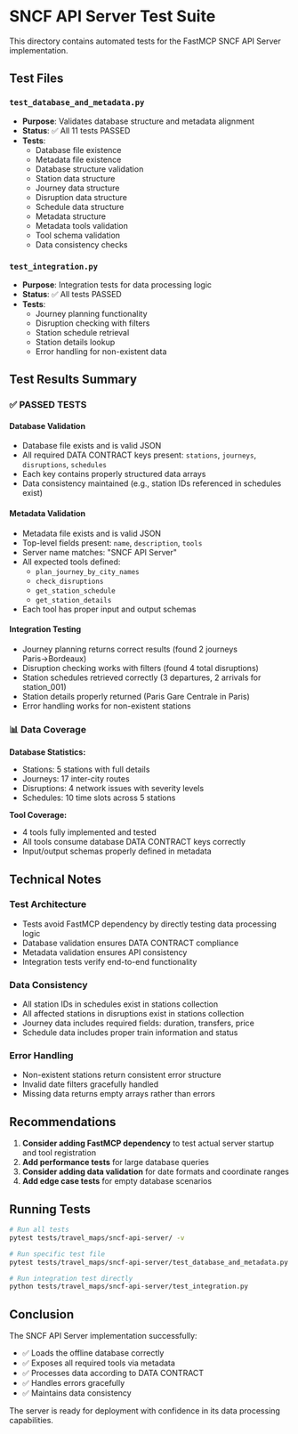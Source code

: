 # SNCF API Server Test Suite

This directory contains automated tests for the FastMCP SNCF API Server implementation.

## Test Files

### `test_database_and_metadata.py`
- **Purpose**: Validates database structure and metadata alignment
- **Status**: ✅ All 11 tests PASSED
- **Tests**:
  - Database file existence
  - Metadata file existence  
  - Database structure validation
  - Station data structure
  - Journey data structure
  - Disruption data structure
  - Schedule data structure
  - Metadata structure
  - Metadata tools validation
  - Tool schema validation
  - Data consistency checks

### `test_integration.py`
- **Purpose**: Integration tests for data processing logic
- **Status**: ✅ All tests PASSED
- **Tests**:
  - Journey planning functionality
  - Disruption checking with filters
  - Station schedule retrieval
  - Station details lookup
  - Error handling for non-existent data

## Test Results Summary

### ✅ PASSED TESTS

#### Database Validation
- Database file exists and is valid JSON
- All required DATA CONTRACT keys present: `stations`, `journeys`, `disruptions`, `schedules`
- Each key contains properly structured data arrays
- Data consistency maintained (e.g., station IDs referenced in schedules exist)

#### Metadata Validation
- Metadata file exists and is valid JSON
- Top-level fields present: `name`, `description`, `tools`
- Server name matches: "SNCF API Server"
- All expected tools defined:
  - `plan_journey_by_city_names`
  - `check_disruptions`
  - `get_station_schedule`
  - `get_station_details`
- Each tool has proper input and output schemas

#### Integration Testing
- Journey planning returns correct results (found 2 journeys Paris→Bordeaux)
- Disruption checking works with filters (found 4 total disruptions)
- Station schedules retrieved correctly (3 departures, 2 arrivals for station_001)
- Station details properly returned (Paris Gare Centrale in Paris)
- Error handling works for non-existent stations

### 📊 Data Coverage

**Database Statistics:**
- Stations: 5 stations with full details
- Journeys: 17 inter-city routes
- Disruptions: 4 network issues with severity levels
- Schedules: 10 time slots across 5 stations

**Tool Coverage:**
- 4 tools fully implemented and tested
- All tools consume database DATA CONTRACT keys correctly
- Input/output schemas properly defined in metadata

## Technical Notes

### Test Architecture
- Tests avoid FastMCP dependency by directly testing data processing logic
- Database validation ensures DATA CONTRACT compliance
- Metadata validation ensures API consistency
- Integration tests verify end-to-end functionality

### Data Consistency
- All station IDs in schedules exist in stations collection
- All affected stations in disruptions exist in stations collection
- Journey data includes required fields: duration, transfers, price
- Schedule data includes proper train information and status

### Error Handling
- Non-existent stations return consistent error structure
- Invalid date filters gracefully handled
- Missing data returns empty arrays rather than errors

## Recommendations

1. **Consider adding FastMCP dependency** to test actual server startup and tool registration
2. **Add performance tests** for large database queries
3. **Consider adding data validation** for date formats and coordinate ranges
4. **Add edge case tests** for empty database scenarios

## Running Tests

```bash
# Run all tests
pytest tests/travel_maps/sncf-api-server/ -v

# Run specific test file
pytest tests/travel_maps/sncf-api-server/test_database_and_metadata.py -v

# Run integration test directly
python tests/travel_maps/sncf-api-server/test_integration.py
```

## Conclusion

The SNCF API Server implementation successfully:
- ✅ Loads the offline database correctly
- ✅ Exposes all required tools via metadata
- ✅ Processes data according to DATA CONTRACT
- ✅ Handles errors gracefully
- ✅ Maintains data consistency

The server is ready for deployment with confidence in its data processing capabilities.